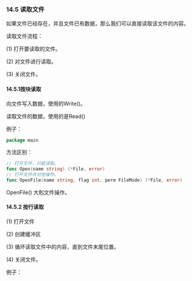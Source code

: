 ### 14.5 读取文件

如果文件已经存在，并且文件已有数据，那么我们可以直接读取该文件的内容。

读取文件流程：

\(1\) 打开要读取的文件。

\(2\) 对文件进行读取。

\(3\) 关闭文件。

#### 14.5.1**按块读取**

向文件写入数据，使用的Write\(\)。

读取文件的数据，使用的是Read\(\)

例子：

```go
package main
```

方法区别：

```go
// 打开文件，只能读取。
func Open(name string) (*File, error)
// 打开文件并对他操作。
func OpenFile(name string, flag int, perm FileMode) (*File, error)
```

OpenFile\(\) 大剋文件操作。

#### 14.5.2 **按行读取**

\(1\) 打开文件

\(2\) 创建缓冲区

\(3\) 循环读取文件中的内容，直到文件末尾位置。

\(4\) 关闭文件。

例子：

```go

```



